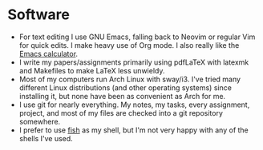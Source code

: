# Software

- For text editing I use GNU Emacs, falling back to Neovim or regular
  Vim for quick edits. I make heavy use of Org mode. I also really
  like the [Emacs calculator][calc_man].
- I write my papers/assignments primarily using pdfLaTeX with latexmk
  and Makefiles to make LaTeX less unwieldy.
- Most of my computers run Arch Linux with sway/i3. I've tried many
  different Linux distributions (and other operating systems) since
  installing it, but none have been as convenient as Arch for me.
- I use git for nearly everything. My notes, my tasks, every
  assignment, project, and most of my files are checked into a git
  repository somewhere.
- I prefer to use [fish][fish] as my shell, but I'm not very happy
  with any of the shells I've used.

[calc_man]: https://www.gnu.org/software/emacs/manual/html_node/calc/index.html
[fish]: https://fishshell.com/
